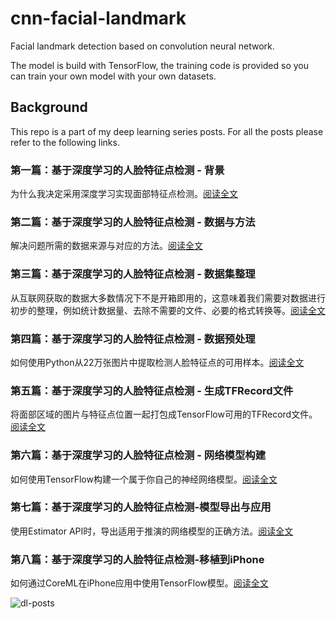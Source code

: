 # cnn-facial-landmark

Facial landmark detection based on convolution neural network.

The model is build with TensorFlow, the training code is provided so you can train your own model with your own datasets.

## Background
This repo is a part of my deep learning series posts. For all the posts please refer to the following links.

### 第一篇：基于深度学习的人脸特征点检测 - 背景

为什么我决定采用深度学习实现面部特征点检测。[阅读全文](https://yinguobing.com/facial-landmark-localization-by-deep-learning-background/)

### 第二篇：基于深度学习的人脸特征点检测 - 数据与方法

解决问题所需的数据来源与对应的方法。[阅读全文](https://yinguobing.com/facial-landmark-localization-by-deep-learning-data-and-algorithm/)

### 第三篇：基于深度学习的人脸特征点检测 - 数据集整理

从互联网获取的数据大多数情况下不是开箱即用的，这意味着我们需要对数据进行初步的整理，例如统计数据量、去除不需要的文件、必要的格式转换等。[阅读全文](https://yinguobing.com/facial-landmark-localization-by-deep-learning-data-collate/)

### 第四篇：基于深度学习的人脸特征点检测 - 数据预处理
如何使用Python从22万张图片中提取检测人脸特征点的可用样本。[阅读全文](https://yinguobing.com/facial-landmark-localization-by-deep-learning-preprocessing/)

### 第五篇：基于深度学习的人脸特征点检测 - 生成TFRecord文件
将面部区域的图片与特征点位置一起打包成TensorFlow可用的TFRecord文件。[阅读全文](https://yinguobing.com/facial-landmark-localization-by-deep-learning-tfrecord/)

### 第六篇：基于深度学习的人脸特征点检测 - 网络模型构建
如何使用TensorFlow构建一个属于你自己的神经网络模型。[阅读全文](https://yinguobing.com/facial-landmark-localization-by-deep-learning-network-model/)

### 第七篇：基于深度学习的人脸特征点检测-模型导出与应用
使用Estimator API时，导出适用于推演的网络模型的正确方法。[阅读全文](https://yinguobing.com/facial-landmark-localization-by-deep-learning-save-model-application/)

### 第八篇：基于深度学习的人脸特征点检测-移植到iPhone
如何通过CoreML在iPhone应用中使用TensorFlow模型。[阅读全文](https://yinguobing.com/facial-landmark-localization-by-deep-learning-port-to-ios-with-coreml/)

![dl-posts](https://yinguobing.com/content/images/2018/01/dl-posts.jpg)
